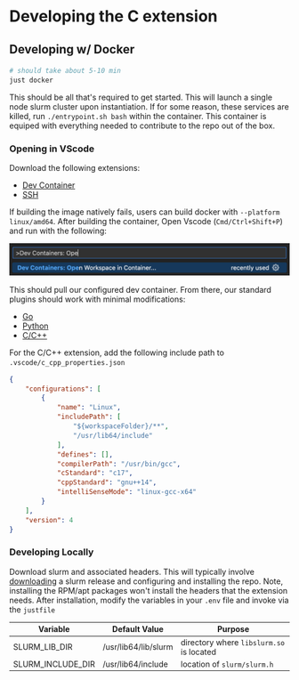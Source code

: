 <!--
SPDX-FileCopyrightText: 2023 Rivos Inc.

SPDX-License-Identifier: Apache-2.0
-->
# Developing the C extension

## Developing w/ Docker

```bash
# should take about 5-10 min
just docker
```

This should be all that's required to get started. This will launch a single node slurm cluster upon instantiation. If for some reason, these services are killed, run `./entrypoint.sh bash` within the container. This container is equiped with everything needed to contribute to the repo out of the box.

### Opening in VScode

Download the following extensions:
  - [Dev Container](https://marketplace.visualstudio.com/items?itemName=ms-vscode-remote.remote-containers)
  - [SSH](https://marketplace.visualstudio.com/items?itemName=ms-vscode-remote.remote-ssh)

If building the image natively fails, users can build docker with `--platform linux/amd64`. After building the container,
Open Vscode (`Cmd/Ctrl+Shift+P`) and run with the following:

![launch dev container](<images/dev_container_launch.png>)

This should pull our configured dev container. From there, our standard plugins should work with minimal modifications:

  - [Go](https://marketplace.visualstudio.com/items?itemName=golang.Go)
  - [Python](https://marketplace.visualstudio.com/items?itemName=ms-python.python)
  - [C/C++](https://marketplace.visualstudio.com/items?itemName=ms-vscode.cpptools)

For the C/C++ extension, add the following include path to `.vscode/c_cpp_properties.json`

```json
{
    "configurations": [
        {
            "name": "Linux",
            "includePath": [
                "${workspaceFolder}/**",
                "/usr/lib64/include"
            ],
            "defines": [],
            "compilerPath": "/usr/bin/gcc",
            "cStandard": "c17",
            "cppStandard": "gnu++14",
            "intelliSenseMode": "linux-gcc-x64"
        }
    ],
    "version": 4
}
```

### Developing Locally
Download slurm and associated headers. This will typically involve [downloading](https://github.com/SchedMD/slurm/tags) a slurm release and
configuring and installing the repo. Note, installing the RPM/apt packages won't install the headers that the extension needs.
After installation, modify the variables in your `.env` file and invoke via the `justfile`

| Variable          | Default Value        | Purpose                                                                     |
|-------------------|----------------------|-----------------------------------------------------------------------------|
| SLURM_LIB_DIR     | /usr/lib64/lib/slurm | directory where `libslurm.so` is located                                    |
| SLURM_INCLUDE_DIR | /usr/lib64/include   | location of `slurm/slurm.h`                                                 |
